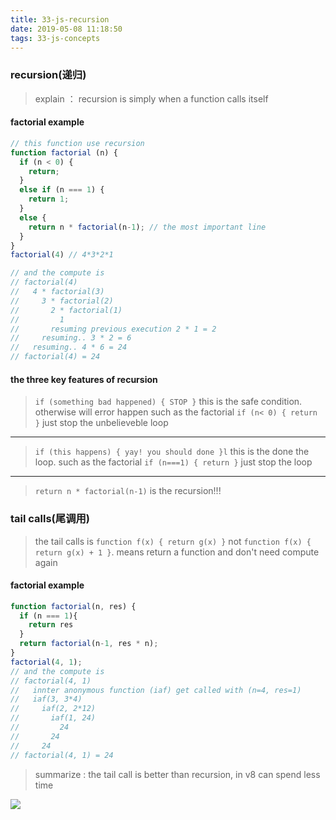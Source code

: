 ```yaml
---
title: 33-js-recursion
date: 2019-05-08 11:18:50
tags: 33-js-concepts
---
```


### recursion(递归)

> explain ： recursion is simply when a function calls itself

#### factorial example
```javascript
// this function use recursion
function factorial (n) {
  if (n < 0) {
    return;
  }
  else if (n === 1) {
    return 1;
  }
  else {
    return n * factorial(n-1); // the most important line
  }
}
factorial(4) // 4*3*2*1

// and the compute is
// factorial(4)
//   4 * factorial(3)
//     3 * factorial(2)
//       2 * factorial(1)
//         1
//       resuming previous execution 2 * 1 = 2
//     resuming.. 3 * 2 = 6
//   resuming.. 4 * 6 = 24
// factorial(4) = 24
```

#### the three key features of recursion
> `if (something bad happened) { STOP }` this is the safe condition. otherwise will error happen
   such as the factorial `if (n< 0) { return }` just stop the unbelieveble loop 

----
> `if (this happens) { yay! you should done }l` this is the done the loop.
  such as the factorial `if (n===1) { return }` just stop the loop

----
> `return n * factorial(n-1)` is the recursion!!!


### tail calls(尾调用)
> the tail calls is `function f(x) { return g(x) }` not `function f(x) { return g(x) + 1 }`. means return a function and don't need compute again

#### factorial example
```javascript
function factorial(n, res) {
  if (n === 1){
    return res
  }
  return factorial(n-1, res * n);
}
factorial(4, 1);
// and the compute is
// factorial(4, 1)
//   innter anonymous function (iaf) get called with (n=4, res=1)
//   iaf(3, 3*4)
//     iaf(2, 2*12)
//       iaf(1, 24)
//         24
//       24
//     24
// factorial(4, 1) = 24
```

> summarize : the tail call is better than recursion, in v8 can spend less time

![](http://static.zeroyh.cn/33-WechatIMG734.png)